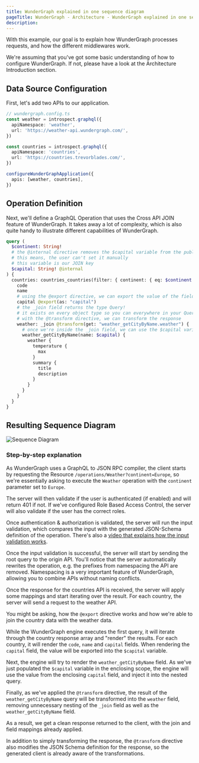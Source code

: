 ```yaml
---
title: WunderGraph explained in one sequence diagram
pageTitle: WunderGraph - Architecture - WunderGraph explained in one sequence diagram
description:
---
```


With this example, our goal is to explain how WunderGraph processes requests,
and how the different middlewares work.

We're assuming that you've got some basic understanding of how to configure WunderGraph.
If not, please have a look at the Architecture Introduction section.

## Data Source Configuration

First, let's add two APIs to our application.

```typescript
// wundergraph.config.ts
const weather = introspect.graphql({
  apiNamespace: 'weather',
  url: 'https://weather-api.wundergraph.com/',
})

const countries = introspect.graphql({
  apiNamespace: 'countries',
  url: 'https://countries.trevorblades.com/',
})

configureWunderGraphApplication({
  apis: [weather, countries],
})
```

## Operation Definition

Next, we'll define a GraphQL Operation that uses the Cross API JOIN feature of WunderGraph.
It takes away a lot of complexity,
which is also quite handy to illustrate different capabilities of WunderGraph.

```graphql
query (
  $continent: String!
  # the @internal directive removes the $capital variable from the public API
  # this means, the user can't set it manually
  # this variable is our JOIN key
  $capital: String! @internal
) {
  countries: countries_countries(filter: { continent: { eq: $continent } }) {
    code
    name
    # using the @export directive, we can export the value of the field `capital` into the JOIN key ($capital)
    capital @export(as: "capital")
    # the _join field returns the type Query!
    # it exists on every object type so you can everywhere in your Query documents
    # with the @transform directive, we can transform the response
    weather: _join @transform(get: "weather_getCityByName.weather") {
      # once we're inside the _join field, we can use the $capital variable to join the weather API
      weather_getCityByName(name: $capital) {
        weather {
          temperature {
            max
          }
          summary {
            title
            description
          }
        }
      }
    }
  }
}
```

## Resulting Sequence Diagram

![Sequence Diagram](/images/wundergraph_example_swimlanes.png)

### Step-by-step explanation

As WunderGraph uses a GraphQL to JSON RPC compiler,
the client starts by requesting the Resource `/operations/Weather?continent=Europe`,
so we're essentially asking to execute the `Weather` operation with the `continent` parameter set to `Europe`.

The server will then validate if the user is authenticated (if enabled) and will return 401 if not.
If we've configured Role Based Access Control, the server will also validate if the user has the correct roles.

Once authentication & authorization is validated,
the server will run the input validation,
which compares the input with the generated JSON-Schema definition of the operation.
There's also a [video that explains how the input validation works](https://www.youtube.com/watch?v=_TCU6da0GA8).

Once the input validation is successful,
the server will start by sending the root query to the origin API.
You'll notice that the server automatically rewrites the operation,
e.g. the prefixes from namespacing the API are removed.
Namespacing is a very important feature of WunderGraph,
allowing you to combine APIs without naming conflicts.

Once the response for the countries API is received,
the server will apply some mappings and start iterating over the result.
For each country, the server will send a request to the weather API.

You might be asking, how the `@export` directive works and how we're able to join the country data with the weather data.

While the WunderGraph engine executes the first query,
it will iterate through the country response array and "render" the results.
For each country,
it will render the `code`, `name` and `capital` fields.
When rendering the `capital` field,
the value will be exported into the `$capital` variable.

Next, the engine will try to render the `weather_getCityByName` field.
As we've just populated the `$capital` variable in the enclosing scope,
the engine will use the value from the enclosing `capital` field,
and inject it into the nested query.

Finally, as we've applied the `@transform` directive,
the result of the `weather_getCityByName` query will be transformed into the `weather` field,
removing unnecessary nesting of the `_join` field as well as the `weather_getCityByName` field.

As a result,
we get a clean response returned to the client,
with the join and field mappings already applied.

In addition to simply transforming the response,
the `@transform` directive also modifies the JSON Schema definition for the response,
so the generated client is already aware of the transformations.
